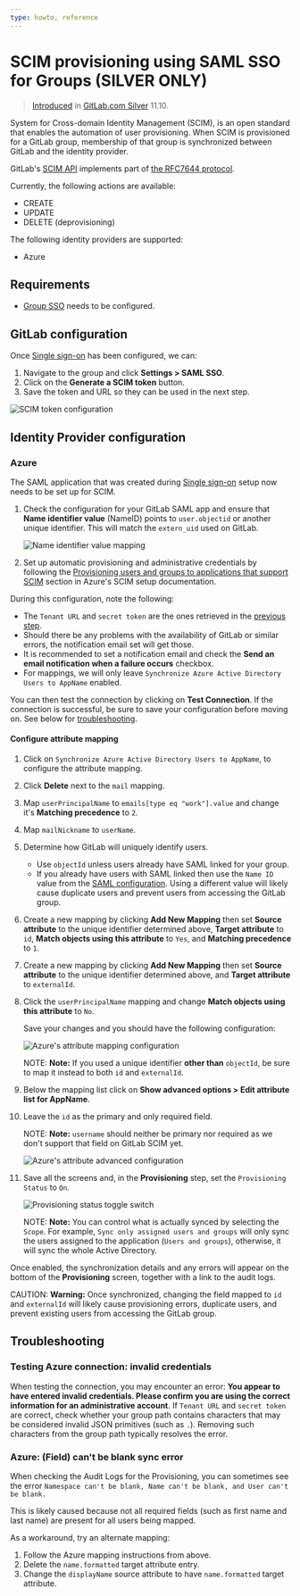 ```yaml
---
type: howto, reference
---
```


# SCIM provisioning using SAML SSO for Groups **(SILVER ONLY)**

> [Introduced](https://gitlab.com/gitlab-org/gitlab/merge_requests/9388) in [GitLab.com Silver](https://about.gitlab.com/pricing/) 11.10.

System for Cross-domain Identity Management (SCIM), is an open standard that enables the
automation of user provisioning. When SCIM is provisioned for a GitLab group, membership of
that group is synchronized between GitLab and the identity provider.

GitLab's [SCIM API](../../../api/scim.md) implements part of [the RFC7644 protocol](https://tools.ietf.org/html/rfc7644).

Currently, the following actions are available:

- CREATE
- UPDATE
- DELETE (deprovisioning)

The following identity providers are supported:

- Azure

## Requirements

- [Group SSO](index.md) needs to be configured.

## GitLab configuration

Once [Single sign-on](index.md) has been configured, we can:

1. Navigate to the group and click **Settings > SAML SSO**.
1. Click on the **Generate a SCIM token** button.
1. Save the token and URL so they can be used in the next step.

![SCIM token configuration](img/scim_token.png)

## Identity Provider configuration

### Azure

The SAML application that was created during [Single sign-on](index.md) setup now needs to be set up for SCIM.

1. Check the configuration for your GitLab SAML app and ensure that **Name identifier value** (NameID) points to `user.objectid` or another unique identifier. This will match the `extern_uid` used on GitLab.

   ![Name identifier value mapping](img/scim_name_identifier_mapping.png)

1. Set up automatic provisioning and administrative credentials by following the
   [Provisioning users and groups to applications that support SCIM](https://docs.microsoft.com/en-us/azure/active-directory/manage-apps/use-scim-to-provision-users-and-groups#provisioning-users-and-groups-to-applications-that-support-scim) section in Azure's SCIM setup documentation.

During this configuration, note the following:

- The `Tenant URL` and `secret token` are the ones retrieved in the
  [previous step](#gitlab-configuration).
- Should there be any problems with the availability of GitLab or similar
  errors, the notification email set will get those.
- It is recommended to set a notification email and check the **Send an email notification when a failure occurs** checkbox.
- For mappings, we will only leave `Synchronize Azure Active Directory Users to AppName` enabled.

You can then test the connection by clicking on **Test Connection**. If the connection is successful, be sure to save your configuration before moving on. See below for [troubleshooting](#troubleshooting).

#### Configure attribute mapping

1. Click on `Synchronize Azure Active Directory Users to AppName`, to configure the attribute mapping.
1. Click **Delete** next to the `mail` mapping.
1. Map `userPrincipalName` to `emails[type eq "work"].value` and change it's **Matching precedence** to `2`.
1. Map `mailNickname` to `userName`.
1. Determine how GitLab will uniquely identify users.

    - Use `objectId` unless users already have SAML linked for your group.
    - If you already have users with SAML linked then use the `Name ID` value from the [SAML configuration](#azure). Using a different value will likely cause duplicate users and prevent users from accessing the GitLab group.

1. Create a new mapping by clicking **Add New Mapping** then set **Source attribute** to the unique identifier determined above, **Target attribute** to `id`, **Match objects using this attribute** to `Yes`, and **Matching precedence** to `1`.
1. Create a new mapping by clicking **Add New Mapping** then set **Source attribute** to the unique identifier determined above, and **Target attribute** to `externalId`.
1. Click the `userPrincipalName` mapping and change **Match objects using this attribute** to `No`.

   Save your changes and you should have the following configuration:

   ![Azure's attribute mapping configuration](img/scim_attribute_mapping.png)

   NOTE: **Note:** If you used a unique identifier **other than** `objectId`, be sure to map it instead to both `id` and `externalId`.

1. Below the mapping list click on **Show advanced options > Edit attribute list for AppName**.

1. Leave the `id` as the primary and only required field.

   NOTE: **Note:**
   `username` should neither be primary nor required as we don't support
   that field on GitLab SCIM yet.

   ![Azure's attribute advanced configuration](img/scim_advanced.png)

1. Save all the screens and, in the **Provisioning** step, set
   the `Provisioning Status` to `On`.

   ![Provisioning status toggle switch](img/scim_provisioning_status.png)

   NOTE: **Note:**
   You can control what is actually synced by selecting the `Scope`. For example,
   `Sync only assigned users and groups` will only sync the users assigned to
   the application (`Users and groups`), otherwise, it will sync the whole Active Directory.

Once enabled, the synchronization details and any errors will appear on the
bottom of the **Provisioning** screen, together with a link to the audit logs.

CAUTION: **Warning:**
Once synchronized, changing the field mapped to `id` and `externalId` will likely cause provisioning errors, duplicate users, and prevent existing users from accessing the GitLab group.

## Troubleshooting

### Testing Azure connection: invalid credentials

When testing the connection, you may encounter an error: **You appear to have entered invalid credentials. Please confirm you are using the correct information for an administrative account**. If `Tenant URL` and `secret token` are correct, check whether your group path contains characters that may be considered invalid JSON primitives (such as `.`). Removing such characters from the group path typically resolves the error.

### Azure: (Field) can't be blank sync error

When checking the Audit Logs for the Provisioning, you can sometimes see the
error `Namespace can't be blank, Name can't be blank, and User can't be blank.`

This is likely caused because not all required fields (such as first name and last name) are present for all users being mapped.

As a workaround, try an alternate mapping:

1. Follow the Azure mapping instructions from above.
1. Delete the `name.formatted` target attribute entry.
1. Change the `displayName` source attribute to have `name.formatted` target attribute.
